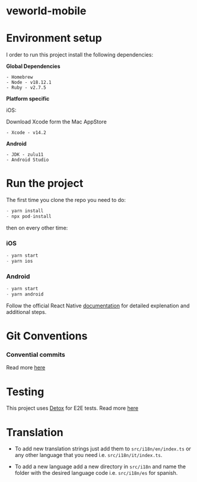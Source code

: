 # veworld-mobile

# Environment setup

I order to run this project install the following dependencies:

**Global Dependencies**

```
- Homebrew
- Node - v18.12.1
- Ruby - v2.7.5
```

**Platform specific**

iOS:

Download Xcode form the Mac AppStore

```
- Xcode - v14.2
```

**Android**

```
- JDK - zulu11
- Android Studio
```

# Run the project

The first time you clone the repo you need to do:

```js
- yarn install
- npx pod-install
```

then on every other time:

### iOS

```js
- yarn start
- yarn ios
```

### Android

```js
- yarn start
- yarn android
```

Follow the official React Native [documentation](https://reactnative.dev/docs/environment-setup) for detailed explenation and additional steps.

#

# Git Conventions

### Convential commits

Read more [here](./docs/conventioanl_commits.md)

# Testing

This project uses [Detox](https://wix.github.io/Detox/docs/introduction/getting-started/) for E2E tests. Read more [here](./docs/detox.md)

# Translation

-   To add new translation strings just add them to `src/i18n/en/index.ts` or any other language that you need i.e. `src/i18n/it/index.ts`.

-   To add a new language add a new directory in `src/i18n` and name the folder with the desired language code i.e. `src/i18n/es` for spanish.

